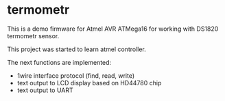 termometr
=========

This is a demo firmware for Atmel AVR ATMega16 for working with DS1820 termometr sensor.

This project was started to learn atmel controller.

The next functions are implemented:
- 1wire interface protocol (find, read, write)
- text output to LCD display based on HD44780 chip
- text output to UART
